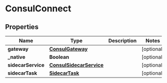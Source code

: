 

# ConsulConnect


## Properties

| Name | Type | Description | Notes |
|------------ | ------------- | ------------- | -------------|
|**gateway** | [**ConsulGateway**](ConsulGateway.md) |  |  [optional] |
|**_native** | **Boolean** |  |  [optional] |
|**sidecarService** | [**ConsulSidecarService**](ConsulSidecarService.md) |  |  [optional] |
|**sidecarTask** | [**SidecarTask**](SidecarTask.md) |  |  [optional] |



